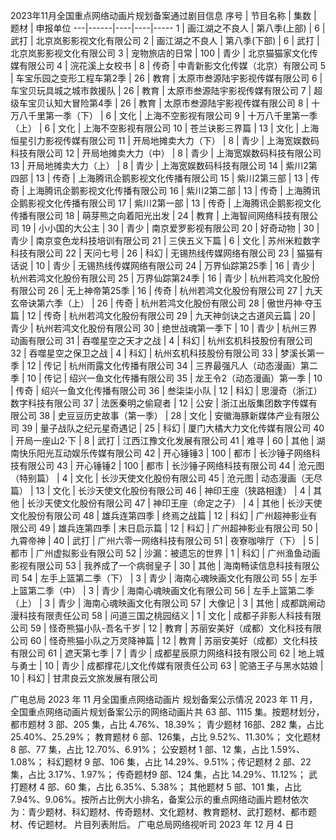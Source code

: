 2023年11月全国重点网络动画片规划备案通过剧目信息
序号 | 节目名称 | 集数 | 题材 | 申报单位
---|------|----|----|-----
1 | 画江湖之不良人 | 第八季(上部) | 6 | 武打 | 北京岚影影视文化有限公司
2 | 画江湖之不良人 | 第八季(下部) | 6 | 武打 | 北京岚影影视文化有限公司
3 | 宠物旅店的日常 | 100 | 青少 | 北京猫猫家文化传媒有限公司
4 | 浣花溪上女校书 | 8 | 传奇 | 中青新影文化传媒（北京）有限公司
5 | 车宝乐园之变形工程车第2季 | 26 | 教育 | 太原市叁源陆宇影视传媒有限公司
6 | 车宝贝玩具城之城市救援队 | 26 | 教育 | 太原市叁源陆宇影视传媒有限公司
7 | 超级车宝贝认知大冒险第4季 | 26 | 教育 | 太原市叁源陆宇影视传媒有限公司
8 | 十万八千里第一季（下） | 6 | 文化 | 上海不空影视有限公司
9 | 十万八千里第一季（上） | 6 | 文化 | 上海不空影视有限公司
10 | 苍兰诀影三界篇 | 13 | 文化 | 上海恒星引力影视传媒有限公司
11 | 开局地摊卖大力（下） | 8 | 青少 | 上海宽娱数码科技有限公司
12 | 开局地摊卖大力（中） | 8 | 青少 | 上海宽娱数码科技有限公司
13 | 开局地摊卖大力（上） | 8 | 青少 | 上海宽娱数码科技有限公司
14 | 紫川2第四部 | 13 | 传奇 | 上海腾讯企鹅影视文化传播有限公司
15 | 紫川2第三部 | 13 | 传奇 | 上海腾讯企鹅影视文化传播有限公司
16 | 紫川2第二部 | 13 | 传奇 | 上海腾讯企鹅影视文化传播有限公司
17 | 紫川2第一部 | 13 | 传奇 | 上海腾讯企鹅影视文化传播有限公司
18 | 萌芽熊之向着阳光出发 | 24 | 教育 | 上海智间网络科技有限公司
19 | 小小国的大公主 | 30 | 青少 | 南京爱罗影视有限公司
20 | 好奇动物 | 30 | 青少 | 南京变色龙科技培训有限公司
21 | 三侠五义下篇 | 6 | 文化 | 苏州米粒数字科技有限公司
22 | 天问七号 | 26 | 科幻 | 无锡热线传媒网络有限公司
23 | 猫猫有话说 | 10 | 青少 | 无锡热线传媒网络有限公司
24 | 万界仙踪第25季 | 16 | 青少 | 杭州若鸿文化股份有限公司
25 | 万界仙踪第24季 | 16 | 青少 | 杭州若鸿文化股份有限公司
26 | 无上神帝第25季 | 16 | 传奇 | 杭州若鸿文化股份有限公司
27 | 九天玄帝诀第六季（上） | 26 | 传奇 | 杭州若鸿文化股份有限公司
28 | 傲世丹神·夺玉篇 | 12 | 传奇 | 杭州若鸿文化股份有限公司
29 | 九天神剑诀之古道风云篇 | 20 | 青少 | 杭州若鸿文化股份有限公司
30 | 绝世战魂第一季下 | 10 | 青少 | 杭州三界动画有限公司
31 | 吞噬星空之天才之战 | 4 | 科幻 | 杭州玄机科技股份有限公司
32 | 吞噬星空之保卫之战 | 4 | 科幻 | 杭州玄机科技股份有限公司
33 | 梦溪长第一季 | 12 | 传记 | 杭州雨露文化传播有限公司
34 | 三界最强凡人（动态漫画）第二季 | 10 | 传记 | 绍兴一鱼文化传播有限公司
35 | 龙王令2（动态漫画）第一季 | 10 | 传奇 | 绍兴一鱼文化传播有限公司
36 | 叁柒柒小队 | 12 | 科幻 | 思漫奇（浙江）数字科技有限公司
37 | 法医秦明之偷窥者 | 12 | 公安 | 浙江出版集团数字传媒有限公司
38 | 史豆豆历史故事（第一季） | 28 | 文化 | 安徽海豚新媒体产业有限公司
39 | 量子战队之纪元星奇遇记 | 25 | 科幻 | 厦门大橘大力文化传媒有限公司
40 | 开局一座山2·下 | 8 | 武打 | 江西江豫文化发展有限公司
41 | 难寻 | 60 | 其他 | 湖南快乐阳光互动娱乐传媒有限公司
42 | 开心锤锤3 | 100 | 都市 | 长沙锤子网络科技有限公司
43 | 开心锤锤2 | 100 | 都市 | 长沙锤子网络科技有限公司
44 | 沧元图（特别篇） | 4 | 文化 | 长沙天使文化股份有限公司
45 | 沧元图 | 动态漫画（无尽篇） | 13 | 文化 | 长沙天使文化股份有限公司
46 | 神印王座（狭路相逢） | 4 | 其他 | 长沙天使文化股份有限公司
47 | 神印王座（命定之子） | 4 | 其他 | 长沙天使文化股份有限公司
48 | 雄兵连第四季 | 终焉之战篇 | 12 | 科幻 | 广州超神影业有限公司
49 | 雄兵连第四季 | 末日启示篇 | 12 | 科幻 | 广州超神影业有限公司
50 | 九霄帝神 | 40 | 武打 | 广州六零一网络科技有限公司
51 | 夜寮咖啡厅（下） | 5 | 都市 | 广州虚拟影业有限公司
52 | 沙漏：被遗忘的世界 | 1 | 科幻 | 广州渔鱼动画影视有限公司
53 | 我养成了一个病弱皇子 | 30 | 其他 | 海南畅读信息科技有限公司
54 | 左手上篮第二季（下） | 3 | 青少 | 海南心魂映画文化有限公司
55 | 左手上篮第二季（中） | 3 | 青少 | 海南心魂映画文化有限公司
56 | 左手上篮第二季（上） | 3 | 青少 | 海南心魂映画文化有限公司
57 | 大像记 | 3 | 其他 | 成都跳闸动漫科技有限责任公司
58 | 问道三国之桃园结义 | 1 | 文化 | 成都子非影人科技有限公司
59 | 怪奇熊猫小队-吾名千岁 | 12 | 教育 | 苏丽安美好（成都）文化科技有限公司
60 | 怪奇熊猫小队之万灵降神篇 | 12 | 教育 | 苏丽安美好（成都）文化科技有限公司
61 | 遮天第七季 | 7 | 青少 | 成都星辰原力网络科技有限公司
62 | 地上城与勇士 | 10 | 青少 | 成都撑花儿文化传媒有限责任公司
63 | 驼骆王子与黑水姑娘 | 10 | 科幻 | 甘肃良云文旅发展有限公司


广电总局 2023 年 11 月全国重点网络动画片
规划备案公示情况
2023 年 11 月，全国重点网络动画片规划备案公示的网络动画片共 63 部、1115 集。按题材划分， 都市题材 3 部、205 集，占比 4.76%、18.39%； 青少题材 16部、282 集，占比 25.40%、25.29%； 教育题材 6 部、126集，占比 9.52%、11.30%； 文化题材8 部、77 集，占比
12.70%、6.91%； 公安题材 1 部、12 集，占比 1.59%、1.08%； 科幻题材 9 部、106 集，占比 14.29%、9.51%；传记题材 2 部、22 集，占比 3.17%、1.97%； 传奇题材9 部、124 集，占比 14.29%、11.12%； 武打题材 4 部、60 集，占比 6.35%、5.38%； 其他题材 5 部、101 集，占比 7.94%、9.06%。按所占比例大小排名，备案公示的重点网络动画片题材依次为：青少题材、科幻题材、传奇题材、文化题材、教育题材、武打题材、都市题材、传记题材。
片目列表附后。
广电总局网络视听司
2023 年 12 月 4 日
